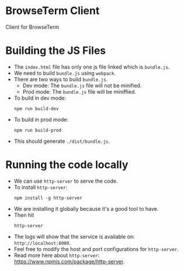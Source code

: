 # BrowseTerm Client
Client for BrowseTerm

# Building the JS Files
- The `index.html` file has only one js file linked which is `bundle.js`.
- We need to build `bundle.js` using `webpack`.
- There are two ways to build `bundle.js`.
    - Dev mode: The `bundle.js` file will not be minified.
    - Prod mode: The `bundle.js` file will be miniffied.
- To build in dev mode:
    ```
    npm run build-dev
    ```
- To build in prod mode:
    ```
    npm run build-prod
    ```
- This should generate `./dist/bundle.js`.

# Running the code locally
- We can use `http-server` to serve the code.
- To install `http-server`:
    ```
    npm install -g http-server
    ```
- We are installing it globally because it's a good tool to have.
- Then hit
    ```
    http-server
    ```
- The logs will show that the service is available on: `http://localhost:8080`.
- Feel free to modify the host and port configurations for `http-server`.
- Read more here about `http-server`: https://www.npmjs.com/package/http-server.
